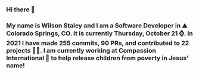 ### Hi there 👋

### My name is Wilson Staley and I am a Software Developer in ⛰ Colorado Springs, CO.  It is currently Thursday, October 21 ⌚. In 2021 I have made 255 commits, 90 PRs, and contributed to 22 projects 👨‍💻. I am currently working at Compassion International 🏢 to help release children from poverty in Jesus' name!